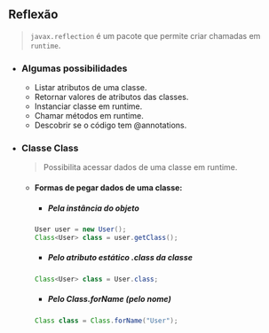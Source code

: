## Reflexão
> `javax.reflection` é um pacote que permite criar chamadas em `runtime`.
- ### Algumas possibilidades
    - Listar atributos de uma classe.
    - Retornar valores de atributos das classes.
    - Instanciar classe em runtime.
    - Chamar métodos em runtime.
    - Descobrir se o código tem @annotations.
- ### Classe Class
    > Possibilita acessar dados de uma classe em runtime.
    - #### Formas de pegar dados de uma classe:
        - ##### Pela instância do objeto
        ```java
        User user = new User();
        Class<User> class = user.getClass();
        ```
        - ##### Pelo atributo estático .class da classe
        ```java
        Class<User> class = User.class;
        ```
        - ##### Pelo Class.forName (pelo nome)
        ```java
        Class class = Class.forName("User");
        ```